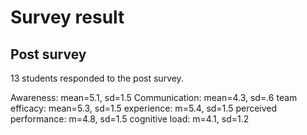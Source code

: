 # Survey result

## Post survey

13 students responded to the post survey.

Awareness: mean=5.1, sd=1.5
Communication: mean=4.3, sd=.6
team efficacy: mean=5.3, sd=1.5
experience: m=5.4, sd=1.5
perceived performance: m=4.8, sd=1.5
cognitive load: m=4.1, sd=1.2
